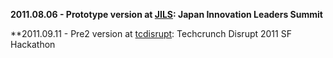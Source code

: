 **2011.08.06 - Prototype version at [JILS](JILS.md): Japan Innovation Leaders Summit**

**2011.09.11 - Pre2 version at [tcdisrupt](tcdisrupt.md): Techcrunch Disrupt 2011 SF Hackathon

